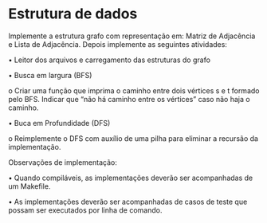 # Estrutura de dados

Implemente a estrutura grafo com representação em: Matriz de Adjacência
e Lista de Adjacência. Depois implemente as seguintes atividades:

• Leitor dos arquivos e carregamento das estruturas do grafo

• Busca em largura (BFS)

o Criar uma função que imprima o caminho entre dois
vértices s e t formado pelo BFS. Indicar que “não há
caminho entre os vértices” caso não haja o caminho.

• Buca em Profundidade (DFS)

o Reimplemente o DFS com auxílio de uma pilha para
eliminar a recursão da implementação.

Observações de implementação:

• Quando compiláveis, as implementações deverão ser acompanhadas de um
Makefile.

• As implementações deverão ser acompanhadas de casos de teste que possam ser
executados por linha de comando.
